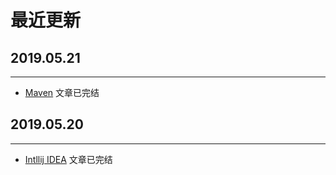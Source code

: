 # **最近更新**

## **2019.05.21**
---

- [Maven](/zh/maven/) 文章已完结

## **2019.05.20**
---

- [Intllij IDEA](/zh/idea/) 文章已完结